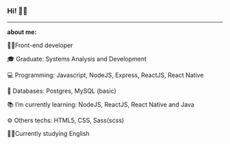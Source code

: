 ### Hi! 👋🧔

--------------------------
**about me:** 

<div>
<p>👨‍💻Front-end developer</p>
<p>🎓 Graduate: Systems Analysis and Development</p>
<p>💻 Programming: Javascript, NodeJS, Express, ReactJS, React Native</p>
<p>💾 Databases: Postgres, MySQL (basic)</p>
<p>📚 I’m currently learning: NodeJS, ReactJS, React Native and Java</p>
<p>⚙️ Others techs: HTML5, CSS, Sass(scss)</p>
<p>🧑‍🎓Currently studying English</p>
</div>


